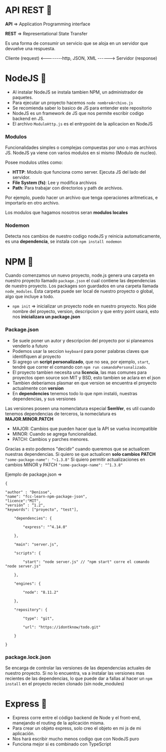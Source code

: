 # API REST 🚀️ 

**API** => Application Programming interface

**REST** => Representational State Transfer

Es una forma de consumir un servicio que se aloja en un servidor que devuelve una respuesta. 

Cliente (request) <--------http, JSON, XML ------> Servidor (response)

# NodeJS 🚀️

* Al instalar NodeJS se instala tambien NPM, un administrador de paquetes.
* Para ejecutar un proyecto hacemos `node nombreArchivo.js`
* Se recomienda saber lo basico de JS para entender este repositorio
* NodeJS es un framework de JS que nos permite escribir codigo backend en JS.
* El archivo `ModuloHttp.js` es el entrypoint de la aplicacion en NodeJS

### Modulos

Funcionalidades simples o complejas compuestas por uno o mas archivos JS. NodeJS ya viene con varios modulos en si mismo (Modulo de nucleo).

Posee modulos utiles como:

* **HTTP**: Modulo que funciona como server. Ejecuta JS del lado del servidor.
* **File System (fs)**: Lee y modifica archivos
* **Path**: Para trabajar con directorios y path de archivos.

Por ejemplo, puedo hacer un archivo que tenga operaciones aritmeticas, e importarlo en otro archivo.

Los modulos que hagamos nosotros seran **modulos locales**

### Nodemon

Detecta nos cambios de nuestro codigo nodeJS y reinicia automaticamente, es una **dependencia**, se instala con `npm install nodemon`

# NPM 🚀️

Cuando comenzamos un nuevo proyecto, node.js genera una carpeta en nuestro proyecto llamado `package.json` el cual contiene las dependencias de nuestro proyecto. Los packages son guardados en una carpeta llamada `node_modules`. Esta carpeta puede ser local de nuestro proyecto o global, algo que incluye a todo.

* `npm init` => inicializar un proyecto node en nuestro proyecto. Nos pide nombre del proyecto, version, descripcion y que entry point usará, esto nos **inicializara un package.json**

### Package.json

* Se suele poner un autor y descripcion del proyecto por si planeamos venderlo a futuro
* Podemos usar la seccion `keyboard` para poner palabras claves que identifiquen al proyecto
* Si agrego un **script personalizado**, que no sea, por ejemplo, `start`, tendré que correr el comando con `npm run comandoPersonalizado`.
* El proyecto tambien necesita una **licencia**, las mas comunes para proyectos open source son MIT y BSD, esto tambien se aclara en el json
* Tambien deberiamos plasmar en que version se encuentra el proyecto actualmente con **version**
* En **dependencies** tenemos todo lo que npm instaló, nuestras dependencias, y sus versiones

Las versiones poseen una nomenclatura especial **SemVer**, es util cuando tenemos dependencias de terceros, la nomeclatura es **MAJOR.MINOR.PATCH**

* MAJOR: Cambios que pueden hacer que la API se vuelva incompatible
* MINOR: Cuando se agrega funcionalidad.
* PATCH: Cambios y parches menores.

Gracias a esto podemos "decidir" cuando queremos que se actualicen nuestras dependencias.
Si quiero se que actualicen **solo cambios PATCH**
`"some-package-name": "~1.3.8"`
Si quiero permitir actualizaciones en cambios MINOR y PATCH
`"some-package-name": "^1.3.8"`

Ejemplo de package.json =>

```
{

"author" : "Denisse",
"name": "fcc-learn-npm-package-json",
"licence":"MIT",
"versión” : “1.2",
"keywords": ["proyecto", "test"],

	"dependencies": {

		"express": "^4.14.0"

	},

	"main": "server.js",

	"scripts": {

		"start": "node server.js" // "npm start" corre el comando "node server.js"

	},

	"engines": {

		"node": "8.11.2"

	},

	"repository": {

		"type": "git",

		"url": "https://idontknow/todo.git"

	}

}
```

### package.lock.json

Se encarga de controlar las versiones de las dependencias actuales de nuestro proyecto. Si no lo encuentra, va a instalar las versiones mas recientes de las dependencias, lo que puede dar a fallas al hacer un `npm install` en el proyecto recien clonado (sin node_modules)

# Express 🚀️

* Express corre entre el código backend de Node y el front-end, manejando el routing de la aplicación misma.
* Para crear un objeto express, solo creo el objeto en mi js de mi aplicación.
* Nos hará escribir mucho menos codigo que con NodeJS puro
* Funciona mejor si es combinado con TypeScript
